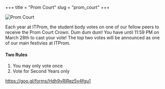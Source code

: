 +++
title = "Prom Court"
slug = "prom_court"
+++

![Prom Court](/images/sloth_space.gif)

Each year at ITProm, the student body votes on one of our fellow peers to receive the Prom Court Crown. 
Dum dum dum! You have until 11:59 PM on March 28th to cast your vote! 
The top two votes will be announced as one of our main festivies at ITProm. 

#### Two Rules

1. You may only vote once 
2. Vote for Second Years only 

https://goo.gl/forms/Hdh9vRlRez5v4fgu1
